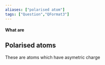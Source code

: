 ```yaml
---
aliases: ["polarised atom"]
tags: ["Question","QFormat3"]
---
```


#### What are
## Polarised atoms
These are atoms which have asymetric charge